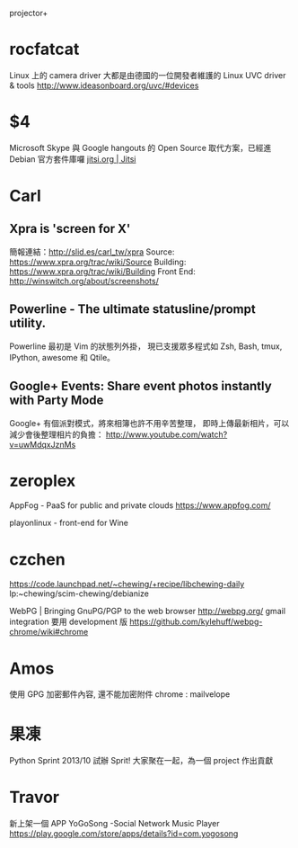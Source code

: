 projector+



# rocfatcat

Linux 上的 camera driver 大都是由德國的一位開發者維護的
Linux UVC driver & tools
<http://www.ideasonboard.org/uvc/#devices>

# $4

Microsoft Skype 與 Google hangouts 的 Open Source 取代方案，已經進 Debian 官方套件庫囉
[jitsi.org | Jitsi](https://jitsi.org/)

# Carl


## Xpra is 'screen for X'

簡報連結：<http://slid.es/carl_tw/xpra>
Source: <https://www.xpra.org/trac/wiki/Source>
Building: <https://www.xpra.org/trac/wiki/Building>
Front End: <http://winswitch.org/about/screenshots/>

## Powerline - The ultimate statusline/prompt utility.

Powerline 最初是 Vim 的狀態列外掛，
現已支援眾多程式如 Zsh, Bash, tmux, IPython, awesome 和 Qtile。

## Google+ Events: Share event photos instantly with Party Mode

Google+ 有個派對模式，將來相簿也許不用辛苦整理，
即時上傳最新相片，可以減少會後整理相片的負擔：
<http://www.youtube.com/watch?v=uwMdqxJznMs>

# zeroplex

AppFog - PaaS for public and private clouds
<https://www.appfog.com/>

playonlinux - front-end for Wine

# czchen

<https://code.launchpad.net/~chewing/+recipe/libchewing-daily>
lp:~chewing/scim-chewing/debianize

WebPG | Bringing GnuPG/PGP to the web browser
<http://webpg.org/>
gmail integration 要用 development 版
<https://github.com/kylehuff/webpg-chrome/wiki#chrome>

# Amos

使用 GPG 加密郵件內容, 還不能加密附件
chrome : mailvelope

# 果凍

Python Sprint
2013/10 試辦
Sprit! 大家聚在一起，為一個 project 作出貢獻

# Travor

新上架一個 APP
YoGoSong -Social Network Music Player
<https://play.google.com/store/apps/details?id=com.yogosong>